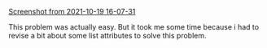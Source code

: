 [Screenshot from 2021-10-19 16-07-31](https://user-images.githubusercontent.com/92243019/137893477-037b3d11-a4aa-4e9e-985b-6c83f60e0c24.png)
<p>This problem was actually easy. But it took me some time because i had to revise a bit about some list attributes to solve this problem.</p>
